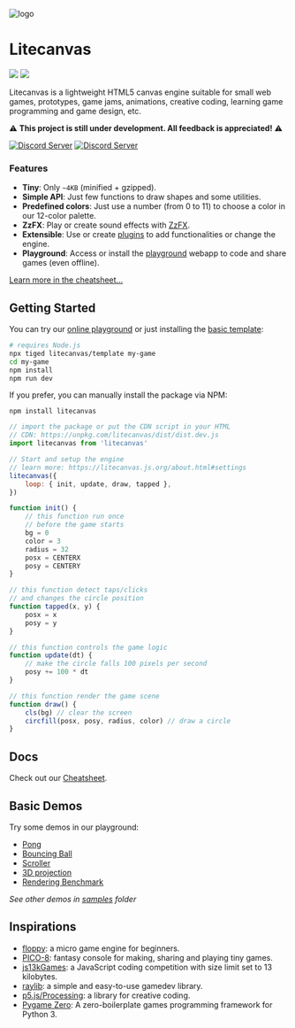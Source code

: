 ![logo](https://github.com/user-attachments/assets/cbff543a-17be-44e4-b4ce-f9ff0a0581bb)

# Litecanvas

![](https://badgen.net/bundlephobia/min/litecanvas)
![](https://badgen.net/bundlephobia/minzip/litecanvas)

Litecanvas is a lightweight HTML5 canvas engine suitable for small web games, prototypes, game jams, animations, creative coding, learning game programming and game design, etc.

:warning: **This project is still under development. All feedback is appreciated!** :warning:

[![Discord Server](https://flat.badgen.net/static/CHAT/ON%20DISCORD/5865f2?scale=1.5)](https://discord.com/invite/r2c3rGsvH3)
[![Discord Server](https://flat.badgen.net/static/FOLLOW/ON%20ITCH.IO/fa5c5c?scale=1.5)](https://bills.itch.io/litecanvas)

### Features

- **Tiny**: Only `~4KB` (minified + gzipped).
- **Simple API**: Just few functions to draw shapes and some utilities.
- **Predefined colors**: Just use a number (from 0 to 11) to choose a color in our 12-color palette.
- **ZzFX**: Play or create sound effects with [ZzFX](https://killedbyapixel.github.io/ZzFX/).
- **Extensible**: Use or create [plugins](https://www.npmjs.com/search?q=keywords:litecanvas) to add functionalities or change the engine.
- **Playground**: Access or install the [playground](https://litecanvas.js.org/) webapp to code and share games (even offline).

[Learn more in the cheatsheet...](https://litecanvas.js.org/about.html)

## Getting Started

You can try our [online playground](https://litecanvas.github.io) or just installing the [basic template](https://github.com/litecanvas/template):

```sh
# requires Node.js
npx tiged litecanvas/template my-game
cd my-game
npm install
npm run dev
```

If you prefer, you can manually install the package via NPM:

```
npm install litecanvas
```

```js
// import the package or put the CDN script in your HTML
// CDN: https://unpkg.com/litecanvas/dist/dist.dev.js
import litecanvas from 'litecanvas'

// Start and setup the engine
// learn more: https://litecanvas.js.org/about.html#settings
litecanvas({
    loop: { init, update, draw, tapped },
})

function init() {
    // this function run once
    // before the game starts
    bg = 0
    color = 3
    radius = 32
    posx = CENTERX
    posy = CENTERY
}

// this function detect taps/clicks
// and changes the circle position
function tapped(x, y) {
    posx = x
    posy = y
}

// this function controls the game logic
function update(dt) {
    // make the circle falls 100 pixels per second
    posy += 100 * dt
}

// this function render the game scene
function draw() {
    cls(bg) // clear the screen
    circfill(posx, posy, radius, color) // draw a circle
}
```

## Docs

Check out our [Cheatsheet](https://litecanvas.js.org/about.html).

## Basic Demos

Try some demos in our playground:

- [Pong](https://litecanvas.js.org?c=eJy1Vlly20YQ%2FccpOl8ATBACuEiWYslFM5DlKkdMkUwkJpVKwcCQnAoEoIChpdiWr%2BAT%2BC%2BHyHlygVwh3TODTZYU%2F0QsDdELenm9DBMmIA%2FjCzgGf%2BA5BuAf0mdEj2vykkivEa%2BQHg01HbNSkALpKc6bMElaj6vmccHfsZZpYk3STUK8yhovpLeaWjVUmTMWIzmoQimjrGi9m%2FA1K5EcKlKwG0EOta4ICyFfX4dJyQwj4YJFYfo2LK33UuOax2J7BMMKhy3jm604gtFTZNzahrG3B9NdKbIr%2BPnd6SWU2S6NS1hnBYgtL2ETXjHSyQsmBGdFn29SjM%2BIsrQU8GL24%2Fk0QPe%2FOOCAz4b05XpDOgbIcGBAHAcOR54WVB8XJe6%2B0t%2F%2F9duHfSyWk%2FmSXHju2EFUYIxIyddGeAzbXsYHnvYsD%2B3IGz1m%2FsXk9evfZqeni%2Bk8CM7Jj%2B8OfZnOGB14rkdeyQ8eB9KbpPqH7iGe%2B3TSx3N9v3oayPfkOZKnTxka610aCZ6lwFMuLBveN42FfqfB%2BTKYXzYdVvNW0Iez4NXLsyXswajTBqhz8eq75RkK%2FIFx2%2FIhwjxnsXXjwB%2BVJ74G6xvdMhWv20Wi2LGGvb6xJPh2zUIEd0UqydvOnHz8aN1glHLq9mBgd0LZ5XEomBWL%2BwNRRgErJLjAsSmjgrH0ea2pJ%2BAYR6KtTJ0J2VtWPDekKrKukMS2ZRRHnLD2pCesyC05zSpmVVm7fjXOUlOglmi9j2SoDaqY6pCk0WcUjzbvSRHDGWzkPQXHiapQrarqpbAyaouq4r1moZzokrcLVbWKv%2B91eNQqBw2rWhnquw9%2Bp6Tdhrd1MSscVK2kVcizklMBW23aO1bL7IneW08gFq2OVeJVV6zWGCL7BndL1N5W2qfiK5%2FYLnew1o7byCgIP3zQQT2rZW2wVJzH0G%2FSbwKoG%2F22KZpK4UFjcmc%2FaqpOKNqy6HeVT5QlCS9pCq652LYbk1yitGCRUDk6%2BmKpA2g%2Fqdala0qeF7iI7HsCbCWr7pEeXXJfEbUEQElt1SZytXcHOS7C63pvRUlpefaji4W2VJjgurXMiKWCFaYD5hUnCEy7o1Vikla11LoiSy9Gp9qGaGM5%2BQGWM3U1oM2hfbeWqvVPaEKbcAjqNU8S60sw6edBbUdmx4tI6j5Ummp3PJDBfRhIhAiCbZhueLq5g4Hl4%2B1F%2F%2Bbfn%2F%2F8569PYLoFy1koVDa2A6P77bI0fsRqtW8q65Zp4jTJ7rBdzHtBUVl4E3v2XST%2F70piVAO8Xc2Xk%2B8DmP0UzM1ODb4wh%2FvEc5%2BO%2F8tqT6G4mM7mwREl%2B1UpY6f%2FC73Is6Q%3D)
- [Bouncing Ball](https://litecanvas.js.org?c=eJxtUstugzAQvPMVewTiBCdtpVYpPVStSu6ReraMiSy5gIyhRUn%2BvQZvg0NzsGTveGdmH0oYqKtGGlmVkEIneLimlNgTkQDsW1Vcmn64HzTr8KpZLtvG%2Fr9%2FDAIljeCs7FgTRkFQtCUfyWQpTRjB0WNBgc%2Fd2z6LNyR7331k%2B2QTbSd2%2FEIRtNDZ42zrnBkR5sbx%2Fhlf%2FcAivajYVwy58fH%2BCu8d7hlzBGhhyvcyPHhKTxJ4raw3AVVRgMgPorFRWUA4OVtgr15gLBtOJ8%2F2EsFnoK6iK0txCsv19kaUrp4exrDXgBS4Yl%2B1p0xwTMQpo1ZkE89zl7Y%2BuPjEzs%2F99KOf%2F9LDyFwKKowC%2FtRyzb5xE7hqQjrOm0vNC6mUb3jiJGj9brYAw27YwnrHpoVpdQnHIWIlfwGU6d0i)
- [Scroller](https://litecanvas.js.org?c=eJxVUMFOwzAMvfcrzAEtacNIxwZDsAPSJoG0AxJIO0w7hDZdI6XN1HhQgfbvOOs22CGJ7ff8nh1rUGeq%2FlSe8SgqtnWGxtVgaoPAOPxEAJX2Xq01TKC30DZzlQZ0YE%2BNFz0itQQvXqbvzxRvlKVsORQjcSvuxFjci1SKNF1Fu38W202uUAPLsbNB6pnNn17fZlPKvPnWR8nrwwR9q%2Bs1loSWBI3k3vZqAjdSQgw5nsnnjfo6bpBZzySnoHANMKsRDAnIB3oe4VycaknSdQEEJoa5MGGyn8aGn8p0UDcEHdv99sNjw4yA9I%2BVOesCiX5kWVjnGoYYjy4pPdjx1Z6LusWwMQsXP5VYpVrWChhInpg4YLHsjwWUyUAm3tRBbcjjUhzGEZ1hENjRZ%2FwCV%2F6J0w%3D%3D)
- [3D projection](https://litecanvas.js.org?c=eJyNVUuP2jAQvudXTA%2FVOsU8y6kt7WVXhftK7W6Ug0PCYggOckxhqfjvHT9CYjYslRC2Z75vPJ5Xcq6yORN%2FWEnCIFjsxFzxQgAXXJEQ%2FgYAORfZnqdqSUYhHkt%2BzGACv2b3j1P4DtOH2c%2FpI%2FyoNn0YwxenxT0StrJYZdbqBCIUAERDCgP8xdQecT%2F0j1pijrG2UHChyprd1T5QaC4xhX4fogOFVwrH2OLaYE1Ni6J7S9MA%2BMauKt7Ku62KuI5VlurHagETL7kO9yA4NbKz26ZMZSRVNkMW1EFUbzAMULAoJJA8U8A19Ssu31wQe3kmXtQSRZ2OJQPMC1Eq1OsIG9Row5TkB9Lr9Swr4nFooNqmLBSzHiJss8uJEaBbv4lxJKTalsVfxT6dsQ5yA%2F%2FcjneuV1Eb3dfMuuwuOGc0vkq%2FuCaj%2BuTFOZVs77pgnpdkEOrgbnflkmhTSjJR5joRVbmPaN0GplnaEjG%2BDL7A6wmnQDh0YBjCRxjT2q3QhyEEtaSBDa3oGoECbwGcTFtt8R3N91YkRiGhrmLqIUBcMbA4GuhfhdCCoSdILhHJGfHZv9ElS1%2Fo4mwyyuZFrsuRIceVbK2Txd7oLhWJIyUtpMSRkkqBGr4AYi%2F6MJlYRAhqiSvgxIMHKQtJ7mY4G3Oegu2JrLwzRWCtyqysGrUt08ZTL9tIsFUX2RF1Zq0sa4Us8wzc1izbd%2BVuYwaBlZyZa8tc6%2Fssc91kguF1dCh5HK1j%2BITxWcfRKnaAk1utayhHe0gJKt1JP1dmaieFxnjZqztfspRjN9h7HfrqrJ8X5ZlgBqdoHJtAX%2BPTBm5otvnz9J4%2FF2b8W658kS599J15x5Pn%2F%2FfkWhxuB%2BHNJ7PpiTfR3ffRdyY6YF9Gr%2FrvGGvyP3c3Xb8%3D)
- [Rendering Benchmark](https://litecanvas.js.org?c=eJylVu1z2jYY%2F%2B6%2FQkd3Z7shAgOhCQXvctlu61229ZrtE8ddhC1Ai7CoJJK4Kf%2F7HknGGHBot%2BkDSM%2FLT8%2B7nIhMaZSITEvBFRqhVCTrJc00TiQlmv7MqTkFfsoe%2FdDbCmKWZVT%2B%2Budvt6By7w2VzjmNPYJJotkjRS8egjUD6fMnyuYLPUBTwdP33sYbtgrhIUDGVg7Upcjm8fVSrDM9MBL27JgELSSdjRo%2FEsseRe12A6VEk%2FOC0DCUGH6GLfKKzsWRjqHEF6d0ALDmInPTw%2BtKnWMlS4o7J5R6x0qWFPdOKF0eK1lSfHlCKerXONV3XvVP6HVr%2FHK0uFt4NmzZfJqsIpvhUWMlFNNMZAMkKSemMBoFvhFi6aihNNGqERe6lpWQ7JEoy00Mx523%2BPdeWaBTkeZ4JemKZmmwLczwgG8twYngQkKl%2Bm%2BiKPJrRaYkeZhL8Cy9KYVns5nveZxqtJYcKBl9Qn99ug24SIjxK2xak40TFNiu6M3S%2BYoOkK9WkmnqN0t6YusbnQEcVpTIZPGRSLJUeE6hxVxg%2FRB9%2FYqg0nZqTyzViwHQOr0dcVH0Ve%2BykNzsrDGNnK05B%2BPBABfBwJlXYFmbsT04tS2cY7iT4zj1wW4yfF5Tmd9RThMtZOC%2FSWAwbELPm62zxIQFsYzpICziwQVJ7xLJVuDhQuuVGrRaS5kKMcVzphfrKWaiZY3Gf6vWdM14WhyXLAOS30SANYrL8JYOQjbuzL5Kx2ohnj6SjPKgHe4xUrEsUr0tS5NjMlWCryFJheyrTloQP8RkZertZgFmBiWwu8nEoKwH7JIPd6wIgwFa5i3qNGv343Jnlo9h9WCZ%2F0oF7XiEvMJrtw2v3a7ldQxmp4b3DlYX1gWsI16%2F%2F64bRd2L6fTf8U5gGluuYNXZYny4ury8qvcBY8N7LS4G84A32W1f9hRUQjj0aXfH39hdWE0j%2B2KSWM2paxuX61YLQQtrlnCK7IsJdeW6xj6sq4K3rddrKUkeODA7DMKKcMrM2BlHTXQeTYoHVKLAzB8GjPZ7%2BBuiijIQzs7CilMO5xmEJYGhGKK31UZH5xWfDnTyYx03A04pjdPnJkrzibF6L7AWCfzoGjRwa2wILGg3URROmv9FdFLuypCOmbn4BYENOZhhTSkSuKk2YjUH5d6rxJ2z7KH65bPf%2BvfjvVfvh5dKAjaNyb3LIJtBogCnmg1zxgknSt0ypTFJU5jx9vvILwZGaYSAscTFPLj%2FBMOFSpbN0f5FyJWegsqGGzeVYZtK8lQOWyjHGw4PC9ILWgxudwdXZh6Wpt7%2Bcf3Th99%2FCeFh1muZ7cKl8JTOWRaEx%2BVNMrY8Vd8H0f4fBSyrmYI0eyVf4md0DpWK0%2BcKLS9o%2BU7QOGmEh6gdHnS9IYMxB7T0Gb0dQePtRgGiXNECKK8HyuuA8kOgY6vOqsMlrvZovbHfbOLv86H2Wtfm9b59exB8h89LMqfG66YBbe5N0vCwWxU2H3OmwP8BV89smg%3D%3D)

_See other demos in [samples](samples) folder_

## Inspirations

- [floppy](https://github.com/lpagg/floppy): a micro game engine for beginners.
- [PICO-8](https://www.lexaloffle.com/pico-8.php): fantasy console for making, sharing and playing tiny games.
- [js13kGames](https://js13kgames.com/): a JavaScript coding competition with size limit set to 13 kilobytes.
- [raylib](https://www.raylib.com/): a simple and easy-to-use gamedev library.
- [p5.js/Processing](https://p5js.org/): a library for creative coding.
- [Pygame Zero](https://github.com/lordmauve/pgzero): A zero-boilerplate games programming framework for Python 3.
